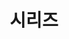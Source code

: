 ---
layout: "series_list"
searchHidden: true
title: "시리즈"
description: "ser·ies"
subDescription1: "1. 연속, 연쇄"
subDescription2: "2. (라디오·텔레비전의) 시리즈"
subDescription3: "3. 시리즈 (경기)"
cover:
  image: ""
  alt: "시리즈"
url: "/series-list/"
summary: series_list
use: true
seriesCover:
  - name: "Effective Java 3E"
    image: "/logo/logo-effective-java-3e.png"
    alt: "Effective Java 3E"
    chapter:
      - number: 1
        title: "객체 생성과 파괴"
      - number: 2
        title: "모든 객체의 공통 메서드"
      - number: 3
        title: "클래스와 인터페이스"
      - number: 4
        title: "제네릭"
      - number: 5
        title: "열거 타입과 애너테이션"
      - number: 6
        title: "람다와 스트림"
      - number: 7
        title: "메서드"
      - number: 8
        title: "일반적인 프로그래밍 원칙"
      - number: 9
        title: "예외"
      - number: 10
        title: "동시성"
      - number: 11
        title: "직렬화"
  - name: "Themes Guide"
    image: "/logo/logo-c.png"
    alt: "Themes Guide"
---